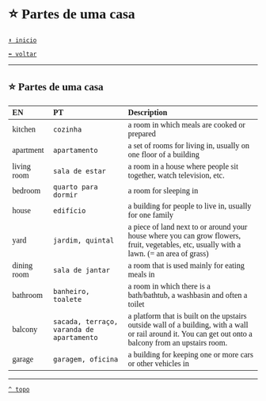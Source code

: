 <font face="Calibri">

# ⭐ Partes de uma casa


[`⬆️ inicio`](../../EF%20Route.md)

[`⬅️ voltar`](../Iniciante%202.md)

---

## ⭐ Partes de uma casa

| EN | PT | Description |
|:-|:-|:-|
| kitchen | `cozinha` | a room in which meals are cooked or prepared |
| apartment | `apartamento` | a set of rooms for living in, usually on one floor of a building |
| living room | `sala de estar` | a room in a house where people sit together, watch television, etc. |
| bedroom | `quarto para dormir` | a room for sleeping in |
| house | `edifício` | a building for people to live in, usually for one family |
| yard | `jardim, quintal` | a piece of land next to or around your house where you can grow flowers, fruit, vegetables, etc, usually with a lawn. (= an area of grass) |
| dining room | `sala de jantar` | a room that is used mainly for eating meals in |
| bathroom | `banheiro, toalete` | a room in which there is a bath/bathtub, a washbasin and often a toilet |
| balcony | `sacada, terraço, varanda de apartamento` | a platform that is built on the upstairs outside wall of a building, with a wall or rail around it. You can get out onto a balcony from an upstairs room. |
| garage | `garagem, oficina` | a building for keeping one or more cars or other vehicles in |

---

[`^ topo`](#-Partes-de-uma-casa
)
</font>
